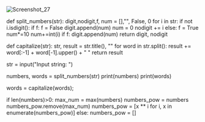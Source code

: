 

![Screenshot_27](https://user-images.githubusercontent.com/83032028/125116195-0460e380-e0f5-11eb-8dad-6d3ef4e68935.png)


def split_numbers(str):
    digit,nodigit,f, num = [],"", False, 0
    for i in str:
        if not i.isdigit():
            if f:
                f = False
                digit.append(num)
                num = 0
            nodigit += i
        else:
            f = True
            num*=10
            num+=int(i)
    if f:
        digit.append(num)
    return digit, nodigit
    
def capitalize(str):
    str, result = str.title(), ""
    for word in str.split():
        result += word[:-1] + word[-1].upper() + " "
    return result


str = input("Input string: ")

numbers, words = split_numbers(str)
print(numbers)
print(words)
    
words = capitalize(words);

if len(numbers)>0:
    max_num = max(numbers)
    numbers_pow = numbers
    numbers_pow.remove(max_num)
    numbers_pow = [x ** i for i, x in enumerate(numbers_pow)]
else:
    numbers_pow = []
